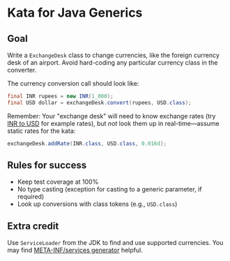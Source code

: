 # Kata for Java Generics

## Goal

Write a `ExchangeDesk` class to change currencies, like the foreign currency desk of an airport.  Avoid hard-coding
any particular currency class in the converter.

The currency conversion call should look like:

```java
final INR rupees = new INR(1_000);
final USD dollar = exchangeDesk.convert(rupees, USD.class); 
```

Remember: Your "exchange desk" will need to know exchange rates (try
[INR to USD](https://www.google.com/search?q=INR+to+USD) for example rates), but *not* look them up in
real-time&mdash;assume static rates for the kata:

```java
exchangeDesk.addRate(INR.class, USD.class, 0.016d);
```

## Rules for success

* Keep test coverage at 100%
* No type casting (exception for casting to a generic parameter, if required)
* Look up conversions with class tokens (e.g., `USD.class`)

## Extra credit

Use `ServiceLoader` from the JDK to find and use supported currencies.  You may find
[META-INF/services generator](http://metainf-services.kohsuke.org/) helpful.
